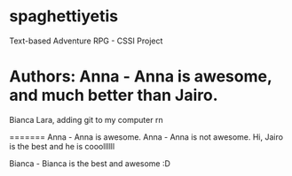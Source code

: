 # spaghettiyetis
Text-based Adventure RPG - CSSI Project


Authors:
Anna - Anna is awesome, and much better than Jairo.
=======

Bianca Lara, adding git to my computer rn

=======
Anna - Anna is awesome.
Anna - Anna is not awesome.
Hi, Jairo is the best and he is cooollllll

Bianca - Bianca is the best and awesome :D
